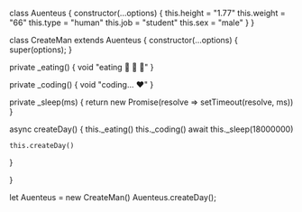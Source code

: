 class Auenteus {
  constructor(...options) {
    this.height = "1.77"
    this.weight = "66"
    this.type = "human"
    this.job = "student"
    this.sex = "male"
  }
}

class CreateMan extends Auenteus {
  constructor(...options) {
    super(options);
  }
  
  private _eating() {
    void "eating 🍔 🍟 🥤"
  }
  
  private _coding() {
    void "coding... ❤️"
  }
  
  private _sleep(ms) { return new Promise(resolve => setTimeout(resolve, ms)) }
  
  async createDay() {
    this._eating()
    this._coding()
    await this._sleep(18000000)
    
    this.createDay()
  }
   
}

let Auenteus = new CreateMan()
Auenteus.createDay();
